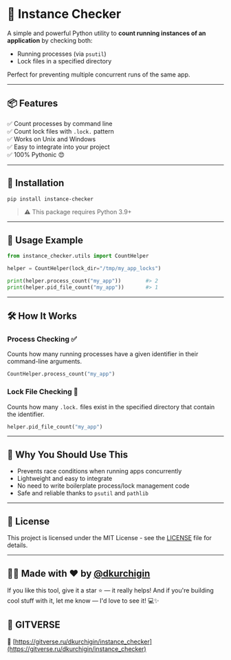 # 🚀 Instance Checker

A simple and powerful Python utility to **count running instances of an application** by checking both:

- Running processes (via `psutil`)
- Lock files in a specified directory

Perfect for preventing multiple concurrent runs of the same app.

---

## 📦 Features

✅ Count processes by command line  
✅ Count lock files with `.lock.` pattern  
✅ Works on Unix and Windows  
✅ Easy to integrate into your project  
✅ 100% Pythonic 😍

---

## 🧰 Installation

```bash
pip install instance-checker
```

> ⚠️ This package requires Python 3.9+

---

## 🧪 Usage Example

```python
from instance_checker.utils import CountHelper

helper = CountHelper(lock_dir="/tmp/my_app_locks")

print(helper.process_count("my_app"))        #> 2
print(helper.pid_file_count("my_app"))       #> 1
```

---

## 🛠 How It Works

### Process Checking ✅

Counts how many running processes have a given identifier in their command-line arguments.

```python
CountHelper.process_count("my_app")
```

### Lock File Checking 🔐

Counts how many `.lock.` files exist in the specified directory that contain the identifier.

```python
helper.pid_file_count("my_app")
```

---

## 🧹 Why You Should Use This

- Prevents race conditions when running apps concurrently
- Lightweight and easy to integrate
- No need to write boilerplate process/lock management code
- Safe and reliable thanks to `psutil` and `pathlib`

---

## 🧾 License

This project is licensed under the MIT License - see the [LICENSE](LICENSE) file for details.

---

## 🧑‍💻 Made with ❤️ by [@dkurchigin](https://gitverse.ru/dkurchigin)

If you like this tool, give it a star ⭐ — it really helps!
And if you're building cool stuff with it, let me know — I'd love to see it! 💻✨

## 🐙 GITVERSE

🔗 [https://gitverse.ru/dkurchigin/instance_checker](https://gitverse.ru/dkurchigin/instance_checker)